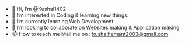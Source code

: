 - 👋 Hi, I’m @Kushal1402
- 👀 I’m interested in Coding & learning new things.
- 🌱 I’m currently learning Web Development 
- 💞️ I’m looking to collaborate on Websites making & Application making 
- 📫 How to reach me Mail me on : kushalhemant2003@gmail.com

<!---
Kushal1402/Kushal1402 is a ✨ special ✨ repository because its `README.md` (this file) appears on your GitHub profile.
You can click the Preview link to take a look at your changes.
--->

